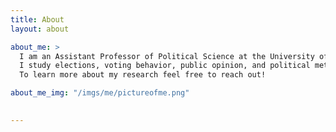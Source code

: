 ```yaml
---
title: About
layout: about

about_me: >
  I am an Assistant Professor of Political Science at the University of Alabama. 
  I study elections, voting behavior, public opinion, and political methodology. 
  To learn more about my research feel free to reach out!

about_me_img: "/imgs/me/pictureofme.png"

  
---
```

